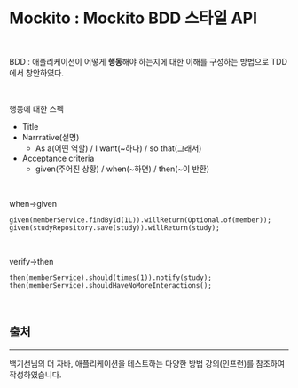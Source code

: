# Mockito : Mockito BDD 스타일 API

<br>

BDD : 애플리케이션이 어떻게 <b>행동</b>해야 하는지에 대한 이해를 구성하는 방법으로 TDD에서 창안하였다.

<br>

행동에 대한 스펙
- Title
- Narrrative(설명)
    - As a(어떤 역할) / I want(~하다) / so that(그래서)
- Acceptance criteria
    - given(주어진 상황) / when(~하면) / then(~이 반환)

<br>

when->given
```
given(memberService.findById(1L)).willReturn(Optional.of(member));
given(studyRepository.save(study)).willReturn(study);
```

<br>

verify->then
```
then(memberService).should(times(1)).notify(study);
then(memberService).shouldHaveNoMoreInteractions();
```

<br>

## 출처 
---
백기선님의 더 자바, 애플리케이션을 테스트하는 다양한 방법 강의(인프런)를 참조하여 작성하였습니다.